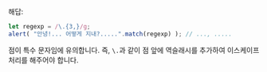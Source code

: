 
해답:

```js run
let regexp = /\.{3,}/g;
alert( "안녕!... 어떻게 지내?.....".match(regexp) ); // ..., .....
```

점이 특수 문자임에 유의합니다. 즉, `\.`과 같이 점 앞에 역슬래시를 추가하여 이스케이프 처리를 해주어야 합니다.
